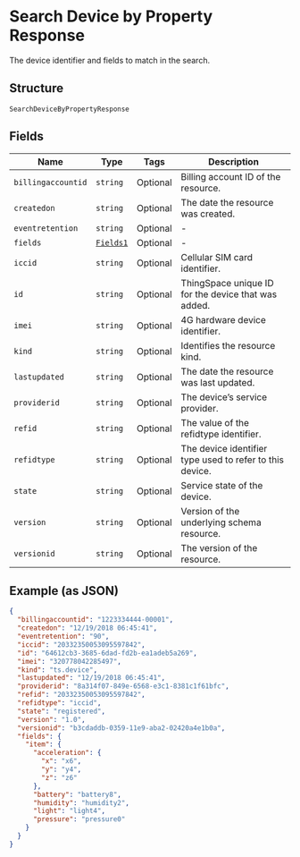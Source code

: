 
# Search Device by Property Response

The device identifier and fields to match in the search.

## Structure

`SearchDeviceByPropertyResponse`

## Fields

| Name | Type | Tags | Description |
|  --- | --- | --- | --- |
| `billingaccountid` | `string` | Optional | Billing account ID of the resource. |
| `createdon` | `string` | Optional | The date the resource was created. |
| `eventretention` | `string` | Optional | - |
| `fields` | [`Fields1`](../../doc/models/fields-1.md) | Optional | - |
| `iccid` | `string` | Optional | Cellular SIM card identifier. |
| `id` | `string` | Optional | ThingSpace unique ID for the device that was added. |
| `imei` | `string` | Optional | 4G hardware device identifier. |
| `kind` | `string` | Optional | Identifies the resource kind. |
| `lastupdated` | `string` | Optional | The date the resource was last updated. |
| `providerid` | `string` | Optional | The device’s service provider. |
| `refid` | `string` | Optional | The value of the refidtype identifier. |
| `refidtype` | `string` | Optional | The device identifier type used to refer to this device. |
| `state` | `string` | Optional | Service state of the device. |
| `version` | `string` | Optional | Version of the underlying schema resource. |
| `versionid` | `string` | Optional | The version of the resource. |

## Example (as JSON)

```json
{
  "billingaccountid": "1223334444-00001",
  "createdon": "12/19/2018 06:45:41",
  "eventretention": "90",
  "iccid": "20332350053095597842",
  "id": "64612cb3-3685-6dad-fd2b-ea1adeb5a269",
  "imei": "320778042285497",
  "kind": "ts.device",
  "lastupdated": "12/19/2018 06:45:41",
  "providerid": "8a314f07-849e-6568-e3c1-8381c1f61bfc",
  "refid": "20332350053095597842",
  "refidtype": "iccid",
  "state": "registered",
  "version": "1.0",
  "versionid": "b3cdaddb-0359-11e9-aba2-02420a4e1b0a",
  "fields": {
    "item": {
      "acceleration": {
        "x": "x6",
        "y": "y4",
        "z": "z6"
      },
      "battery": "battery8",
      "humidity": "humidity2",
      "light": "light4",
      "pressure": "pressure0"
    }
  }
}
```


